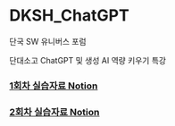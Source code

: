 # DKSH_ChatGPT
단국 SW 유니버스 포럼

단대소고 ChatGPT 및 생성 AI 역량 키우기 특강

### [1회차 실습자료 Notion](https://coherent-ox-b9a.notion.site/1-155417d2cd3849dcbd96fbda17fc164f?pvs=4)

### [2회차 실습자료 Notion](https://coherent-ox-b9a.notion.site/2-dfc2b33cb3d548a79e352a7d97a7b276?pvs=4)
